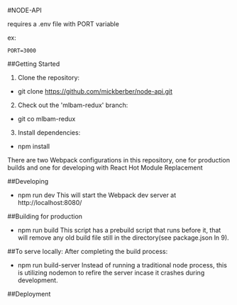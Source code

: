 #NODE-API

requires a .env file with PORT variable

ex:

```
PORT=3000
```

##Getting Started
1) Clone the repository:
- git clone https://github.com/mickberber/node-api.git
2) Check out the 'mlbam-redux' branch:
- git co mlbam-redux
3) Install dependencies:
- npm install

There are two Webpack configurations in this repository, one for production builds and one for developing with React Hot Module Replacement

##Developing
- npm run dev
This will start the Webpack dev server at http://localhost:8080/

##Building for production
- npm run build
This script has a prebuild script that runs before it, that will remove any old build file still in the directory(see package.json ln 9).

##To serve locally:
After completing the build process:
- npm run build-server
Instead of running a traditional node process, this is utilizing nodemon to refire the server incase it crashes during development.

##Deployment
